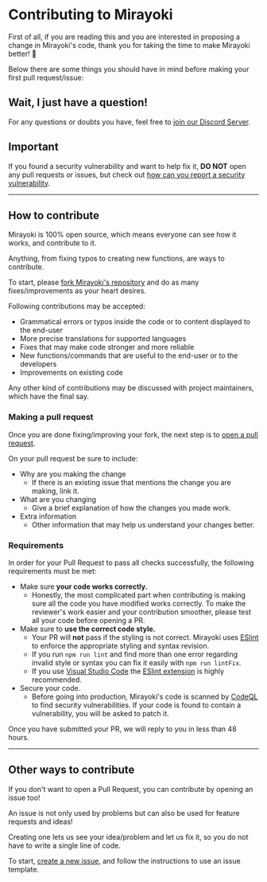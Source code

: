 # Contributing to Mirayoki

First of all, if you are reading this and you are interested in proposing a change in Mirayoki's code, thank you for taking the time to make Mirayoki better! 🎉

Below there are some things you should have in mind before making your first pull request/issue:

## Wait, I just have a question!

For any questions or doubts you have, feel free to [join our Discord Server](https://discord.gg/sbxGVCxdTQ).

## **Important**

If you found a security vulnerability and want to help fix it, **DO NOT** open any pull requests or issues, but check out [how can you report a security vulnerability](SECURITY.md).

---

## How to contribute

Mirayoki is 100% open source, which means everyone can see how it works, and contribute to it.

Anything, from fixing typos to creating new functions, are ways to contribute.

To start, please [fork Mirayoki's repository](https://docs.github.com/en/get-started/quickstart/fork-a-repo) and do as many fixes/improvements as your heart desires.

Following contributions may be accepted:

- Grammatical errors or typos inside the code or to content displayed to the end-user
- More precise translations for supported languages
- Fixes that may make code stronger and more reliable
- New functions/commands that are useful to the end-user or to the developers
- Improvements on existing code

Any other kind of contributions may be discussed with project maintainers, which have the final say.

### Making a pull request

Once you are done fixing/improving your fork, the next step is to [open a pull request](https://docs.github.com/en/pull-requests/collaborating-with-pull-requests/proposing-changes-to-your-work-with-pull-requests/creating-a-pull-request).

On your pull request be sure to include:

- Why are you making the change
  - If there is an existing issue that mentions the change you are making, link it.
- What are you changing
  - Give a brief explanation of how the changes you made work.
- Extra information
  - Other information that may help us understand your changes better.


### Requirements

In order for your Pull Request to pass all checks successfully, the following requirements must be met:

- Make sure **your code works correctly.**
  - Honestly, the most complicated part when contributing is making sure all the code you have modified works correctly. To make the reviewer's work easier and your contribution smoother, please test all your code before opening a PR.
- Make sure to **use the correct code style.**
  - Your PR will **not** pass if the styling is not correct. Mirayoki uses [ESlint](https://eslint.org/) to enforce the appropriate styling and syntax revision.
  - If you run `npm run lint` and find more than one error regarding invalid style or syntax you can fix it easily with `npm run lintFix`.
  - If you use [Visual Studio Code](https://code.visualstudio.com/) the [ESlint extension](https://marketplace.visualstudio.com/items?itemName=dbaeumer.vscode-eslint) is highly recommended.
- Secure your code.
  - Before going into production, Mirayoki's code is scanned by [CodeQL](https://codeql.github.com/) to find security vulnerabilities. If your code is found to contain a vulnerability, you will be asked to patch it.

Once you have submitted your PR, we will reply to you in less than 48 hours.

---

## Other ways to contribute

If you don't want to open a Pull Request, you can contribute by opening an issue too!

An issue is not only used by problems but can also be used for feature requests and ideas!

Creating one lets us see your idea/problem and let us fix it, so you do not have to write a single line of code.

To start, [create a new issue](https://github.com/Slashy-Studio/mirayoki/issues/new/choose), and follow the instructions to use an issue template.